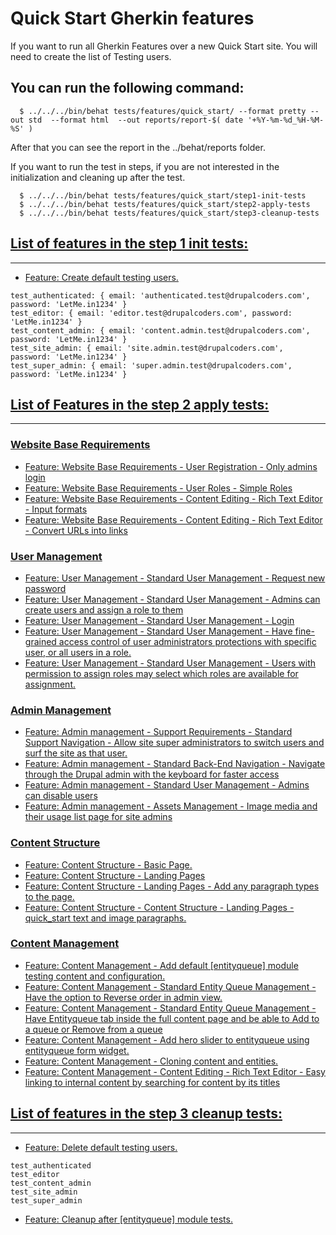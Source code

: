 # Quick Start Gherkin features

If you want to run all Gherkin Features over a new Quick Start site.
You will need to create the list of Testing users.

## You can run the following command:
```
  $ ../../../bin/behat tests/features/quick_start/ --format pretty --out std  --format html  --out reports/report-$( date '+%Y-%m-%d_%H-%M-%S' )
```

After that you can see the report in the ../behat/reports folder.

If you want to run the test in steps, if you are not interested in the
initialization and cleaning up after the test.

```
  $ ../../../bin/behat tests/features/quick_start/step1-init-tests
  $ ../../../bin/behat tests/features/quick_start/step2-apply-tests
  $ ../../../bin/behat tests/features/quick_start/step3-cleanup-tests
```


## [List of features in the step 1 init tests:](/tests/features/quick_start/step1-init-tests/) 
--------------------------------------------------------------------------------

* [Feature: Create default testing users.](/tests/features/quick_start/step1-init-tests/01-create-default-testing-users.feature)  
```
test_authenticated: { email: 'authenticated.test@drupalcoders.com', password: 'LetMe.in1234' }
test_editor: { email: 'editor.test@drupalcoders.com', password: 'LetMe.in1234' }
test_content_admin: { email: 'content.admin.test@drupalcoders.com', password: 'LetMe.in1234' }
test_site_admin: { email: 'site.admin.test@drupalcoders.com', password: 'LetMe.in1234' }
test_super_admin: { email: 'super.admin.test@drupalcoders.com', password: 'LetMe.in1234' }
```

## [List of Features in the step 2 apply tests:](/tests/features/quick_start/step2-apply-tests/)
--------------------------------------------------------------------------------


### [Website Base Requirements](/tests/features/quick_start/step2-apply-tests/01-website-base-requirements/)
* [Feature: Website Base Requirements - User Registration - Only admins login](/tests/features/quick_start/step2-apply-tests/01-website-base-requirements/01-01-user-registration_only-admins-login.feature)
* [Feature: Website Base Requirements - User Roles - Simple Roles](/tests/features/quick_start/step2-apply-tests/01-website-base-requirements/01-02-user-roles.feature)
* [Feature: Website Base Requirements - Content Editing - Rich Text Editor - Input formats](/tests/features/quick_start/step2-apply-tests/01-website-base-requirements/01-03-input-formats.feature)
* [Feature: Website Base Requirements - Content Editing - Rich Text Editor - Convert URLs into links](/tests/features/quick_start/step2-apply-tests/01-website-base-requirements/01-06-convert-urls-links.feature)

### [User Management](/tests/features/quick_start/step2-apply-tests/02-user-management/)
* [Feature: User Management - Standard User Management - Request new password](/tests/features/quick_start/step2-apply-tests/02-user-management/02-01-request-new-password.feature)
* [Feature: User Management - Standard User Management - Admins can create users and assign a role to them](/tests/features/quick_start/step2-apply-tests/02-user-management/02-02-admins-can-create-users-and-assign-role-them.feature)
* [Feature: User Management - Standard User Management - Login](/tests/features/quick_start/step2-apply-tests/02-user-management/02-03-user-login.feature)
* [Feature: User Management - Standard User Management - Have fine-grained access control of user administrators protections with specific user, or all users in a role.](/tests/features/quick_start/step2-apply-tests/02-user-management/02-05-user-protect.feature)
* [Feature: User Management - Standard User Management - Users with permission to assign roles may select which roles are available for assignment.](/tests/features/quick_start/step2-apply-tests/02-user-management/02-06-role-assign.feature)

### [Admin Management](/tests/features/quick_start/step2-apply-tests/03-admin-management/)
* [Feature: Admin management - Support Requirements - Standard Support Navigation - Allow site super administrators to switch users and surf the site as that user.](/tests/features/quick_start/step2-apply-tests/03-admin-management/03-01-allows-site-administrators-to-masquerade-by-switching-users.feature)
* [Feature: Admin management - Standard Back-End Navigation - Navigate through the Drupal admin with the keyboard for faster access](/tests/features/quick_start/step2-apply-tests/03-admin-management/03-02-navigate-through-drupal-admin-keyboard.feature)
* [Feature: Admin management - Standard User Management - Admins can disable users](/tests/features/quick_start/step2-apply-tests/03-admin-management/03-03-admins-can-disable-users.feature)
* [Feature: Admin management - Assets Management - Image media and their usage list page for site admins](/tests/features/quick_start/step2-apply-tests/03-admin-management/03-04-image-media-and-their-usage-list-page-for-admins.feature)

### [Content Structure](/tests/features/quick_start/step2-apply-tests/04-content-structure/)
* [Feature: Content Structure - Basic Page.](/tests/features/quick_start/step2-apply-tests/04-content-structure/04-01-basic-page-permissions.feature)
* [Feature: Content Structure - Landing Pages](/tests/features/quick_start/step2-apply-tests/04-content-structure/04-02-landing-page-permissions.feature)
* [Feature: Content Structure - Landing Pages - Add any paragraph types to the page.](/tests/features/quick_start/step2-apply-tests/04-content-structure/04-03-landing-page_add-any-paragraph-type-to-the-page.feature)
* [Feature: Content Structure - Content Structure - Landing Pages - quick_start text and image paragraphs.](/tests/features/quick_start/step2-apply-tests/04-content-structure/04-04-landing-page_text-and-image-paragraphs.feature)

### [Content Management](/tests/features/quick_start/step2-apply-tests/05-content-management/)
* [Feature: Content Management - Add default [entityqueue] module testing content and configuration.](/tests/features/quick_start/step2-apply-tests/04-content-structure/05-00-add-default-entityqueue-testing-content-and-config.feature)
* [Feature: Content Management - Standard Entity Queue Management - Have the option to Reverse order in admin view.](/tests/features/quick_start/step2-apply-tests/04-content-structure/05-01-entityqueue-reverse-order-in-admin-view.feature)
* [Feature: Content Management - Standard Entity Queue Management - Have Entityqueue tab inside the full content page and be able to Add to a queue or Remove from a queue](/tests/features/quick_start/step2-apply-tests/04-content-structure/05-02-entityqueue-tab-for-content-types.feature)
* [Feature: Content Management - Add hero slider to entityqueue using entityqueue form widget.](/tests/features/quick_start/step2-apply-tests/04-content-structure/05-03-add-hero-slider-to-entityqueue-using-entityqueue-form-widget.feature)
* [Feature: Content Management - Cloning content and entities.](/tests/features/quick_start/step2-apply-tests/04-content-structure/05-04-cloning-content-and-entities.feature)
* [Feature: Content Management - Content Editing - Rich Text Editor - Easy linking to internal content by searching for content by its titles](/tests/features/quick_start/step2-apply-tests/04-content-structure/05-06-easy-linking-internal-content-searching-content-by-its-titles.feature)


## [List of features in the step 3 cleanup tests:](/tests/features/quick_start/step3-cleanup-tests/)
--------------------------------------------------------------------------------

* [Feature: Delete default testing users.](/tests/features/quick_start/step3-cleanup-tests/01-delete-default-testing-users.feature)
```
test_authenticated
test_editor
test_content_admin
test_site_admin
test_super_admin
```

* [Feature: Cleanup after [entityqueue] module tests.](/tests/features/quick_start/step3-cleanup-tests/03-cleanup-after-entityqueue-tests.feature)

